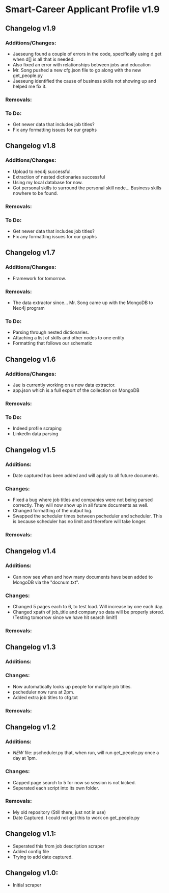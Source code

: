 # Smart-Career Applicant Profile v1.9

## Changelog v1.9
### Additions/Changes:
+ Jaeseung found a couple of errors in the code, specifically using d.get when d[] is all that is needed.
+ Also fixed an error with relationships between jobs and education
+ Mr. Song pushed a new cfg.json file to go along with the new get_people.py
+ Jaeseung identified the cause of business skills not showing up and helped me fix it.
### Removals:
### To Do:
+ Get newer data that includes job titles?
+ Fix any formatting issues for our graphs

## Changelog v1.8
### Additions/Changes:
+ Upload to neo4j successful.
+ Extraction of nested dictionaries successful
+ Using my local database for now.
+ Got personal skills to surround the personal skill node... Business skills nowhere to be found.
### Removals:
### To Do:
+ Get newer data that includes job titles?
+ Fix any formatting issues for our graphs

## Changelog v1.7
### Additions/Changes:
+ Framework for tomorrow.
### Removals:
+ The data extractor since... Mr. Song came up with the MongoDB to Neo4j program
### To Do:
+ Parsing through nested dictionaries.
+ Attaching a list of skills and other nodes to one entity
+ Formatting that follows our schematic

## Changelog v1.6
### Additions/Changes:
+ Jae is currently working on a new data extractor.
+ app.json which is a full export of the collection on MongoDB
### Removals:
### To Do:
+ Indeed profile scraping
+ LinkedIn data parsing

## Changelog v1.5
### Additions:
+ Date captured has been added and will apply to all future documents.
### Changes:
+ Fixed a bug where job titles and companies were not being parsed correctly. 
They will now show up in all future documents as well.
+ Changed formatting of the output log.
+ Swapped the scheduler times between pscheduler and scheduler. This is because scheduler
has no limit and therefore will take longer.
### Removals:

## Changelog v1.4
### Additions:
+ Can now see when and how many documents have been added to MongoDB via the "docnum.txt".
### Changes:
+ Changed 5 pages each to 6, to test load. Will increase by one each day.
+ Changed xpath of job_title and company so data will be properly stored.
  (Testing tomorrow since we have hit search limit!)
### Removals:

## Changelog v1.3
### Additions:
### Changes:
+ Now automatically looks up people for multiple job titles.
+ pscheduler now runs at 2pm.
+ Added extra job titles to cfg.txt
### Removals:

## Changelog v1.2
### Additions:
+ *NEW* file: pscheduler.py that, when run, will run get_people.py once a day at 1pm.
### Changes:
+ Capped page search to 5 for now so session is not kicked.
+ Seperated each script into its own folder.
### Removals:
+ My old repository (Still there, just not in use)
+ Date Captured. I could not get this to work on get_people.py

## Changelog v1.1:
+ Seperated this from job description scraper
+ Added config file
+ Trying to add date captured.

## Changelog v1.0:
+ Initial scraper
